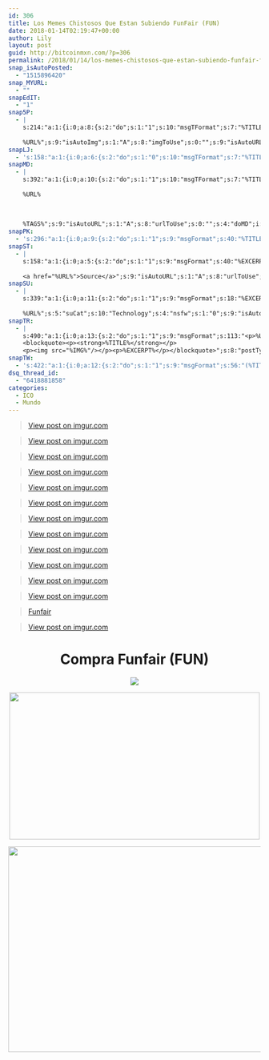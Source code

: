 ```yaml
---
id: 306
title: Los Memes Chistosos Que Estan Subiendo FunFair (FUN)
date: 2018-01-14T02:19:47+00:00
author: Lily
layout: post
guid: http://bitcoinmxn.com/?p=306
permalink: /2018/01/14/los-memes-chistosos-que-estan-subiendo-funfair-fun/
snap_isAutoPosted:
  - "1515896420"
snap_MYURL:
  - ""
snapEdIT:
  - "1"
snap5P:
  - |
    s:214:"a:1:{i:0;a:8:{s:2:"do";s:1:"1";s:10:"msgTFormat";s:7:"%TITLE%";s:9:"msgFormat";s:18:"%EXCERPT%
    
    %URL%";s:9:"isAutoImg";s:1:"A";s:8:"imgToUse";s:0:"";s:9:"isAutoURL";s:1:"A";s:8:"urlToUse";s:0:"";s:4:"do5P";i:0;}}";
snapLJ:
  - 's:158:"a:1:{i:0;a:6:{s:2:"do";s:1:"0";s:10:"msgTFormat";s:7:"%TITLE%";s:9:"msgFormat";s:9:"%EXCERPT%";s:9:"isAutoURL";s:1:"A";s:8:"urlToUse";s:0:"";s:4:"doLJ";i:0;}}";'
snapMD:
  - |
    s:392:"a:1:{i:0;a:10:{s:2:"do";s:1:"1";s:10:"msgTFormat";s:7:"%TITLE%";s:9:"msgFormat";s:32:"%EXCERPT%
    
    %URL%
    
    
    
    %TAGS%";s:9:"isAutoURL";s:1:"A";s:8:"urlToUse";s:0:"";s:4:"doMD";i:0;s:8:"isPosted";s:1:"1";s:4:"pgID";s:12:"51360087e2f3";s:7:"postURL";s:94:"https://medium.com/@BitcoinMXN/los-memes-chistosos-que-estan-subiendo-funfair-fun-51360087e2f3";s:5:"pDate";s:19:"2018-01-14 02:19:52";}}";
snapPK:
  - 's:296:"a:1:{i:0;a:9:{s:2:"do";s:1:"1";s:9:"msgFormat";s:40:"%TITLE% - %URL% #bitcoin #mexico #crypto";s:9:"isAutoURL";s:1:"A";s:8:"urlToUse";s:0:"";s:4:"doPK";i:0;s:8:"isPosted";s:1:"1";s:4:"pgID";i:1366227397;s:7:"postURL";s:30:"https://www.plurk.com/p/mlezt1";s:5:"pDate";s:19:"2018-01-14 02:19:56";}}";'
snapST:
  - |
    s:158:"a:1:{i:0;a:5:{s:2:"do";s:1:"1";s:9:"msgFormat";s:40:"%EXCERPT%
    
    <a href="%URL%">Source</a>";s:9:"isAutoURL";s:1:"A";s:8:"urlToUse";s:0:"";s:4:"doST";i:0;}}";
snapSU:
  - |
    s:339:"a:1:{i:0;a:11:{s:2:"do";s:1:"1";s:9:"msgFormat";s:18:"%EXCERPT%
    
    %URL%";s:5:"suCat";s:10:"Technology";s:4:"nsfw";s:1:"0";s:9:"isAutoURL";s:1:"A";s:8:"urlToUse";s:0:"";s:4:"doSU";i:0;s:8:"isPosted";s:1:"1";s:4:"pgID";s:6:"6UBJtc";s:7:"postURL";s:45:"http://www.stumbleupon.com/su/6UBJtc/comments";s:5:"pDate";s:19:"2018-01-14 02:20:16";}}";
snapTR:
  - |
    s:490:"a:1:{i:0;a:13:{s:2:"do";s:1:"1";s:9:"msgFormat";s:113:"<p>%URL%</p>
    <blockquote><p><strong>%TITLE%</strong></p>
    <p><img src="%IMG%"/></p><p>%EXCERPT%</p></blockquote>";s:8:"postType";s:1:"T";s:10:"msgTFormat";s:7:"%TITLE%";s:9:"isAutoImg";s:1:"A";s:8:"imgToUse";s:0:"";s:9:"isAutoURL";s:1:"A";s:8:"urlToUse";s:0:"";s:4:"doTR";i:0;s:8:"isPosted";s:1:"1";s:4:"pgID";i:169676785938;s:7:"postURL";s:46:"http://bitcoinmxn.tumblr.com/post/169676785938";s:5:"pDate";s:19:"2018-01-14 02:20:20";}}";
snapTW:
  - 's:422:"a:1:{i:0;a:12:{s:2:"do";s:1:"1";s:9:"msgFormat";s:56:"(%TITLE%) - %URL% #bitcoinmxn #espanolbitcoin #bitcoinla";s:8:"attchImg";s:1:"1";s:9:"isAutoImg";s:1:"A";s:8:"imgToUse";s:0:"";s:9:"isAutoURL";s:1:"A";s:8:"urlToUse";s:0:"";s:4:"doTW";i:0;s:8:"isPosted";s:1:"1";s:4:"pgID";s:18:"952364741976117248";s:7:"postURL";s:57:"https://twitter.com/mxn_bitcoin/status/952364741976117248";s:5:"pDate";s:19:"2018-01-14 02:20:23";}}";'
dsq_thread_id:
  - "6418881858"
categories:
  - ICO
  - Mundo
---
```

<blockquote class="imgur-embed-pub" lang="en" data-id="mh1jAXH">
  <p>
    <a href="https://imgur.com/mh1jAXH">View post on imgur.com</a>
  </p>
</blockquote>



<p style="text-align: center;">
  <blockquote class="imgur-embed-pub" lang="en" data-id="7R500B5">
    <p>
      <a href="https://imgur.com/7R500B5">View post on imgur.com</a>
    </p>
  </blockquote>
  
  <p>
  </p>
  
  <blockquote class="imgur-embed-pub" lang="en" data-id="cQkfLwx">
    <p>
      <a href="https://imgur.com/cQkfLwx">View post on imgur.com</a>
    </p>
  </blockquote>
  
  <p>
  </p>
  
  <blockquote class="imgur-embed-pub" lang="en" data-id="Ag5CBzQ">
    <p>
      <a href="https://imgur.com/Ag5CBzQ">View post on imgur.com</a>
    </p>
  </blockquote>
  
  <p>
  </p>
  
  <blockquote class="imgur-embed-pub" lang="en" data-id="EINHPso">
    <p>
      <a href="https://imgur.com/EINHPso">View post on imgur.com</a>
    </p>
  </blockquote>
  
  <p>
  </p>
  
  <blockquote class="imgur-embed-pub" lang="en" data-id="i8CGtN8">
    <p>
      <a href="https://imgur.com/i8CGtN8">View post on imgur.com</a>
    </p>
  </blockquote>
  
  <p>
  </p>
  
  <blockquote class="imgur-embed-pub" lang="en" data-id="ILIseiD">
    <p>
      <a href="https://imgur.com/ILIseiD">View post on imgur.com</a>
    </p>
  </blockquote>
  
  <p>
  </p>
  
  <blockquote class="imgur-embed-pub" lang="en" data-id="iR7Hpcy">
    <p>
      <a href="https://imgur.com/iR7Hpcy">View post on imgur.com</a>
    </p>
  </blockquote>
  
  <p>
  </p>
  
  <blockquote class="imgur-embed-pub" lang="en" data-id="OT7E9S8">
    <p>
      <a href="https://imgur.com/OT7E9S8">View post on imgur.com</a>
    </p>
  </blockquote>
  
  <p>
  </p>
  
  <blockquote class="imgur-embed-pub" lang="en" data-id="uUH45LK">
    <p>
      <a href="https://imgur.com/uUH45LK">View post on imgur.com</a>
    </p>
  </blockquote>
  
  <p>
  </p>
  
  <blockquote class="imgur-embed-pub" lang="en" data-id="Jp9FJrk">
    <p>
      <a href="https://imgur.com/Jp9FJrk">View post on imgur.com</a>
    </p>
  </blockquote>
  
  <p>
  </p>
  
  <blockquote class="imgur-embed-pub" lang="en" data-id="pxmQezv">
    <p>
      <a href="https://imgur.com/pxmQezv">View post on imgur.com</a>
    </p>
  </blockquote>
  
  <p>
  </p>
  
  <blockquote class="imgur-embed-pub" lang="en" data-id="PeWWhL2">
    <p>
      <a href="https://imgur.com/PeWWhL2">Funfair</a>
    </p>
  </blockquote>
  
  <p>
  </p>
  
  <blockquote class="imgur-embed-pub" lang="en" data-id="yexIb3H">
    <p>
      <a href="https://imgur.com/yexIb3H">View post on imgur.com</a>
    </p>
  </blockquote>
  
  <p>
  </p>
  
  <h1 style="text-align: center;">
    Compra Funfair (FUN)
  </h1>
  
  <p style="text-align: center;">
    <a href="https://www.binance.com/?ref=20152199"><img class="aligncenter" src="https://i.imgur.com/W8KoAFH.png" /></a>
  </p>
  
  <p style="text-align: center;">
    <a href="https://mercatox.com/?referrer=211537"><img class="aligncenter" src="https://i.imgur.com/OdQZJ9U.png" alt="" width="500" height="294" /></a>
  </p>
  
  <p style="text-align: center;">
    <a href="https://hitbtc.com/?ref_id=5a4d861956ccd"><img class="aligncenter" src="https://i.imgur.com/FmlKTfR.jpg" alt="" width="723" height="411" /></a>
  </p>
  
  <p style="text-align: center;">